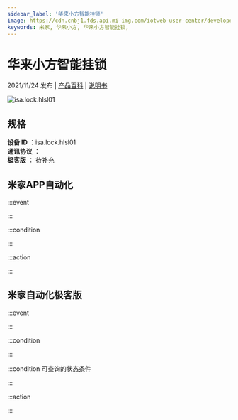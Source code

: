 ```yaml
---
sidebar_label: '华来小方智能挂锁'
image: https://cdn.cnbj1.fds.api.mi-img.com/iotweb-user-center/developer_1679070336745RXR1OnMR.png?GalaxyAccessKeyId=AKVGLQWBOVIRQ3XLEW&Expires=9223372036854775807&Signature=2EmyXYK7CwBa4nx1smc/bT2ctBQ=
keywords: 米家, 华来小方, 华来小方智能挂锁, 
---
```

# 华来小方智能挂锁

2021/11/24 发布 | [产品百科](https://home.mi.com/webapp/content/baike/product/index.html?model=isa.lock.hlsl01/) | [说明书](https://home.mi.com/views/introduction.html?model=isa.lock.hlsl01&region=cn)

![isa.lock.hlsl01](https://cdn.cnbj1.fds.api.mi-img.com/iotweb-user-center/developer_1679070336745RXR1OnMR.png?GalaxyAccessKeyId=AKVGLQWBOVIRQ3XLEW&Expires=9223372036854775807&Signature=2EmyXYK7CwBa4nx1smc/bT2ctBQ=)

## 规格  
> 
**设备 ID** ：isa.lock.hlsl01  
**通讯协议** ：  
**极客版**  ： 待补充 


## 米家APP自动化  

:::event  

:::

:::condition  

:::

:::action   

:::

## 米家自动化极客版  

:::event  

:::

:::condition  

:::

:::condition 可查询的状态条件  

:::

:::action  

:::

        
